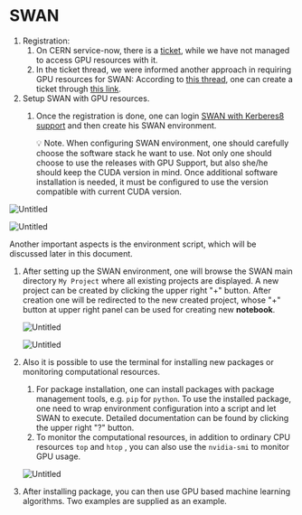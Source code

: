 # SWAN

1. Registration:
    1. On CERN service-now, there is a [ticket](https://cern.service-now.com/service-portal/?id=sc_cat_item&name=GPU-request-access&fe=gpu-platform), while we have not managed to access GPU resources with it.
    2. In the ticket thread, we were informed another approach in requiring GPU resources for SWAN: According to [this thread](https://swan-community.web.cern.ch/t/gpu-support-in-swan/108), one can create a ticket through [this link](https://cern.service-now.com/service-portal?id=functional_element&name=swan).
2. Setup SWAN with GPU resources.
    1. Once the registration is done, one can login [SWAN with Kerberes8 support](https://swan-k8s.cern.ch/) and then create his SWAN environment.
        
        <aside>
        💡 Note. When configuring SWAN environment, one should carefully choose the software stack he want to use. Not only one should choose to use the releases with GPU Support, but also she/he should keep the CUDA version in mind. Once additional software installation is needed, it must be configured to use the version compatible with current CUDA version.
        
        </aside>
        

![Untitled](SWAN_figs/Untitled.png)

![Untitled](SWAN_figs/Untitled%201.png)

Another important aspects is the environment script, which will be discussed later in this document.

1. After setting up the SWAN environment, one will browse the SWAN main directory `My Project` where all existing projects are displayed. A new project can be created by clicking the upper right "+" button. After creation one will be redirected to the new created project, whose "+" button at upper right panel can be used for creating new **notebook**.
    
    ![Untitled](SWAN_figs/Untitled%202.png)
    
    ![Untitled](SWAN_figs/Untitled%203.png)
    
2. Also it is possible to use the terminal for installing new packages or monitoring computational resources. 
    1. For package installation, one can install packages with package management tools, e.g. `pip` for `python`. To use the installed package, one need to wrap environment configuration into a script and let SWAN to execute. Detailed documentation can be found by clicking the upper right "?" button.
    2. To monitor the computational resources, in addition to ordinary CPU resources `top` and `htop` , you can also use the `nvidia-smi` to monitor GPU usage.
    
    ![Untitled](SWAN_figs/Untitled%204.png)
    
3. After installing package, you can then use GPU based machine learning algorithms. Two examples are supplied as an example.